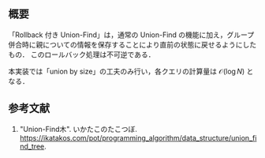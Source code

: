 ## 概要

「Rollback 付き Union-Find」は，通常の Union-Find の機能に加え，グループ併合時に親についての情報を保存することにより直前の状態に戻せるようにしたもの．
このロールバック処理は不可逆である．

本実装では「union by size」の工夫のみ行い，各クエリの計算量は $\mathcal{O}(\log N)$ となる．


## 参考文献

1. "Union-Find木". いかたこのたこつぼ. <https://ikatakos.com/pot/programming_algorithm/data_structure/union_find_tree>.
